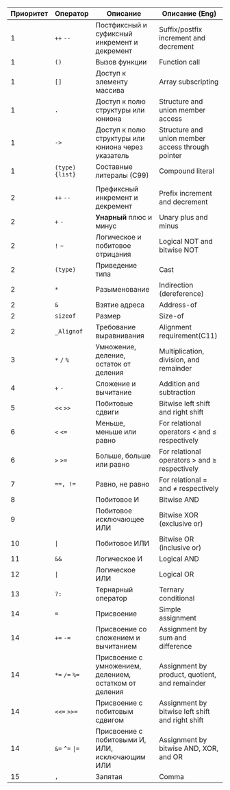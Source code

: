 | Приоритет | Оператор        | Описание                                               | Описание (Eng)                                    |
| --------- | --------------- | ------------------------------------------------------ | ------------------------------------------------- |
| 1         | `++` `--`       | Постфиксный и суфиксный инкремент и декремент          | Suffix/postfix increment and decrement            |
| 1         | `()`            | Вызов функции                                          | Function call                                     |
| 1         | `[]`            | Доступ к элементу массива                              | Array subscripting                                |
| 1         | `.`             | Доступ к полю структуры или юниона                     | Structure and union member access                 |
| 1         | `->`            | Доступ к полю структуры или юниона через указатель     | Structure and union member access through pointer |
| 1         | `(type){list}`  | Составные литералы (С99)                               | Compound literal                                  |
|           |                 |                                                        |                                                   |
| 2         | `++` `--`       | Префиксный инкремент и декремент                       | Prefix increment and decrement                    |
| 2         | `+` `-`         | **Унарный** плюс и минус                               | Unary plus and minus                              |
| 2         | `!` `~`         | Логическое и побитовое отрицания                       | Logical NOT and bitwise NOT                       |
| 2         | `(type)`        | Приведение типа                                        | Cast                                              |
| 2         | `*`             | Разыменование                                          | Indirection (dereference)                         |
| 2         | `&`             | Взятие адреса                                          | Address-of                                        |
| 2         | `sizeof`        | Размер                                                 | Size-of                                           |
| 2         | `_Alignof`      | Требование выравнивания                                | Alignment requirement(C11)                        |
| 3         | `*` `/` `%`     | Умножение, деление, остаток от деления                 | Multiplication, division, and remainder           |
| 4         | `+` `-`         | Сложение и вычитание                                   | Addition and subtraction                          |
| 5         | `<<` `>>`       | Побитовые сдвиги                                       | Bitwise left shift and right shift                |
| 6         | `<` `<=`        | Меньше, меньше или равно                               | For relational operators < and ≤ respectively     |
| 6         | `>` `>=`        | Больше, больше или равно                               | For relational operators > and ≥ respectively     |
| 7         | `==, !=`        | Равно, не равно                                        | For relational = and ≠ respectively               |
| 8         |                 | Побитовое И                                            | Bitwise AND                                       |
| 9         |                 | Побитовое исключающее ИЛИ                              | Bitwise XOR (exclusive or)                        |
| 10        | `\|`            | Побитовое ИЛИ                                          | Bitwise OR (inclusive or)                         |
| 11        | `&&`            | Логическое И                                           | Logical AND                                       |
| 12        | `\|`            | Логическое ИЛИ                                         | Logical OR                                        |
| 13        | `?:`            | Тернарный оператор                                     | Ternary conditional                               |
| 14        | `=`             | Присвоение                                             | Simple assignment                                 |
| 14        | `+=` `-=`       | Присвоение со сложением и вычитанием                   | Assignment by sum and difference                  |
| 14        | `*=` `/=` `%=`  | Присвоение с умножением, делением, остатком от деления | Assignment by product, quotient, and remainder    |
| 14        | `<<=` `>>=`     | Присвоение с побитовым сдвигом                         | Assignment by bitwise left shift and right shift  |
| 14        | `&=` `^=` `\|=` | Присвоение с побитовыми И, ИЛИ, исключающим ИЛИ        | Assignment by bitwise AND, XOR, and OR            |
| 15        | `,`             | Запятая                                                | Comma                                             |